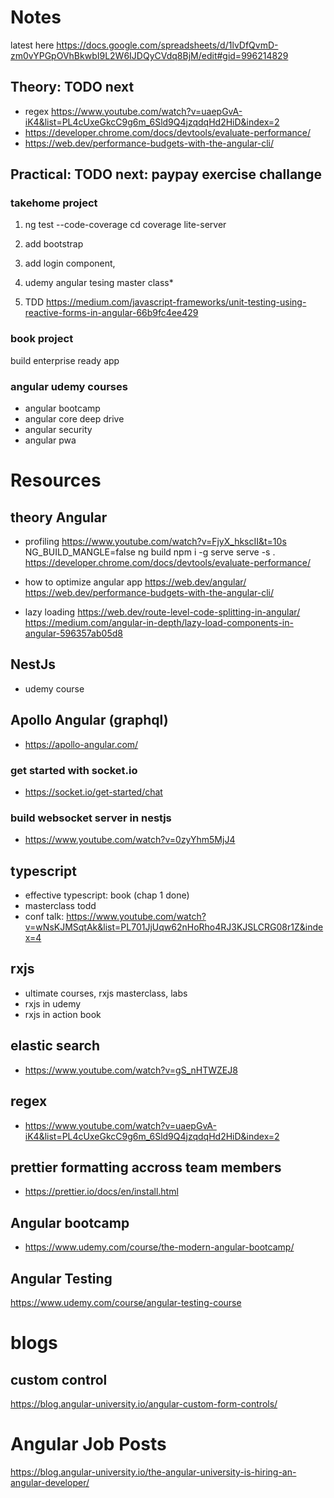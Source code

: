 # Notes

latest here https://docs.google.com/spreadsheets/d/1lvDfQvmD-zm0vYPGpOVhBkwbI9L2W6IJDQyCVdq8BjM/edit#gid=996214829

## Theory: TODO next

- regex https://www.youtube.com/watch?v=uaepGvA-iK4&list=PL4cUxeGkcC9g6m_6Sld9Q4jzqdqHd2HiD&index=2
- https://developer.chrome.com/docs/devtools/evaluate-performance/
- https://web.dev/performance-budgets-with-the-angular-cli/

## Practical: TODO next: paypay exercise challange

### takehome project

1. ng test --code-coverage
   cd coverage
   lite-server

2. add bootstrap

3. add login component,

4. udemy angular tesing master class\*

5. TDD
   https://medium.com/javascript-frameworks/unit-testing-using-reactive-forms-in-angular-66b9fc4ee429

### book project

build enterprise ready app

### angular udemy courses

- angular bootcamp
- angular core deep drive
- angular security
- angular pwa

# Resources

## theory Angular

- profiling
  https://www.youtube.com/watch?v=FjyX_hkscII&t=10s
  NG_BUILD_MANGLE=false ng build
  npm i -g serve
  serve -s .
  https://developer.chrome.com/docs/devtools/evaluate-performance/

- how to optimize angular app
  https://web.dev/angular/
  https://web.dev/performance-budgets-with-the-angular-cli/

- lazy loading
  https://web.dev/route-level-code-splitting-in-angular/
  https://medium.com/angular-in-depth/lazy-load-components-in-angular-596357ab05d8

## NestJs

- udemy course

## Apollo Angular (graphql)

- https://apollo-angular.com/

### get started with socket.io

- https://socket.io/get-started/chat

### build websocket server in nestjs

- https://www.youtube.com/watch?v=0zyYhm5MjJ4

## typescript

- effective typescript: book (chap 1 done)
- masterclass todd
- conf talk: https://www.youtube.com/watch?v=wNsKJMSqtAk&list=PL701JjUqw62nHoRho4RJ3KJSLCRG08r1Z&index=4

## rxjs

- ultimate courses, rxjs masterclass, labs
- rxjs in udemy
- rxjs in action book

## elastic search

- https://www.youtube.com/watch?v=gS_nHTWZEJ8

## regex

- https://www.youtube.com/watch?v=uaepGvA-iK4&list=PL4cUxeGkcC9g6m_6Sld9Q4jzqdqHd2HiD&index=2

## prettier formatting accross team members

- https://prettier.io/docs/en/install.html

## Angular bootcamp

- https://www.udemy.com/course/the-modern-angular-bootcamp/

## Angular Testing

https://www.udemy.com/course/angular-testing-course

# blogs

## custom control

https://blog.angular-university.io/angular-custom-form-controls/

# Angular Job Posts

https://blog.angular-university.io/the-angular-university-is-hiring-an-angular-developer/
